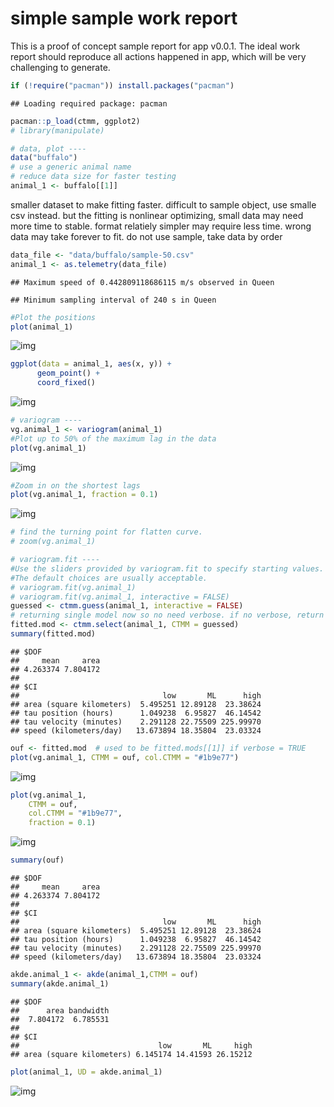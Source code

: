 # simple sample work report
This is a proof of concept sample report for app v0.0.1. The ideal work report should reproduce all actions happened in app, which will be very challenging to generate.


```r
if (!require("pacman")) install.packages("pacman")
```

```
## Loading required package: pacman
```

```r
pacman::p_load(ctmm, ggplot2)
# library(manipulate)
```


```r
# data, plot ----
data("buffalo")
# use a generic animal name
# reduce data size for faster testing
animal_1 <- buffalo[[1]]
```

smaller dataset to make fitting faster. difficult to sample object, use smalle csv instead. but the fitting is nonlinear optimizing, small data may need more time to stable. format relatiely simpler may require less time. wrong data may take forever to fit.
do not use sample, take data by order


```r
data_file <- "data/buffalo/sample-50.csv"
animal_1 <- as.telemetry(data_file)
```

```
## Maximum speed of 0.442809118686115 m/s observed in Queen
```

```
## Minimum sampling interval of 240 s in Queen
```



```r
#Plot the positions
plot(animal_1)
```

![img](workflow1_files/figure-html/unnamed-chunk-1-1.png)

```r
ggplot(data = animal_1, aes(x, y)) + 
      geom_point() +
      coord_fixed()
```

![img](workflow1_files/figure-html/unnamed-chunk-1-2.png)

```r
# variogram ----
vg.animal_1 <- variogram(animal_1)
#Plot up to 50% of the maximum lag in the data
plot(vg.animal_1)
```

![img](workflow1_files/figure-html/unnamed-chunk-1-3.png)

```r
#Zoom in on the shortest lags
plot(vg.animal_1, fraction = 0.1)
```

![img](workflow1_files/figure-html/unnamed-chunk-1-4.png)

```r
# find the turning point for flatten curve.
# zoom(vg.animal_1)

# variogram.fit ----
#Use the sliders provided by variogram.fit to specify starting values.
#The default choices are usually acceptable.
# variogram.fit(vg.animal_1)
# variogram.fit(vg.animal_1, interactive = FALSE)
guessed <- ctmm.guess(animal_1, interactive = FALSE)
# returning single model now so no need verbose. if no verbose, return value is single element instead of list.
fitted.mod <- ctmm.select(animal_1, CTMM = guessed)
summary(fitted.mod)
```

```
## $DOF
##     mean     area 
## 4.263374 7.804172 
## 
## $CI
##                                low       ML      high
## area (square kilometers)  5.495251 12.89128  23.38624
## tau position (hours)      1.049238  6.95827  46.14542
## tau velocity (minutes)    2.291128 22.75509 225.99970
## speed (kilometers/day)   13.673894 18.35804  23.03324
```

```r
ouf <- fitted.mod  # used to be fitted.mods[[1]] if verbose = TRUE
plot(vg.animal_1, CTMM = ouf, col.CTMM = "#1b9e77")
```

![img](workflow1_files/figure-html/unnamed-chunk-1-5.png)

```r
plot(vg.animal_1,
    CTMM = ouf,
    col.CTMM = "#1b9e77",
    fraction = 0.1)
```

![img](workflow1_files/figure-html/unnamed-chunk-1-6.png)

```r
summary(ouf)
```

```
## $DOF
##     mean     area 
## 4.263374 7.804172 
## 
## $CI
##                                low       ML      high
## area (square kilometers)  5.495251 12.89128  23.38624
## tau position (hours)      1.049238  6.95827  46.14542
## tau velocity (minutes)    2.291128 22.75509 225.99970
## speed (kilometers/day)   13.673894 18.35804  23.03324
```

```r
akde.animal_1 <- akde(animal_1,CTMM = ouf)
summary(akde.animal_1)
```

```
## $DOF
##      area bandwidth 
##  7.804172  6.785531 
## 
## $CI
##                               low       ML     high
## area (square kilometers) 6.145174 14.41593 26.15212
```

```r
plot(animal_1, UD = akde.animal_1)
```

![img](workflow1_files/figure-html/unnamed-chunk-1-7.png)


